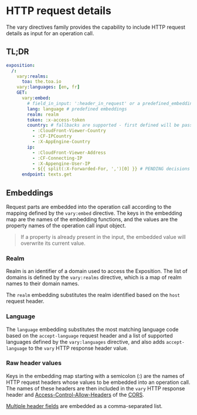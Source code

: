 # HTTP request details

The vary directives family provides the capability to include HTTP request details as input for an
operation call.

## TL;DR

```yaml
exposition:
  /:
    vary:realms:
      toa: the.toa.io
    vary:languages: [en, fr]
    GET:
      vary:embed:
        # field_in_input: ':header_in_request' or a predefined_embedding
        lang: language # predefined embeddings
        realm: realm
        token: :x-access-token
        country: # fallbacks are supported - first defined will be passed
          - :CloudFront-Viewer-Country
          - :CF-IPCountry
          - :X-AppEngine-Country
        ip:
          - :CloudFront-Viewer-Address
          - :CF-Connecting-IP
          - :X-Appengine-User-IP
          - ${{ split(:X-Forwarded-For, ',')[0] }} # PENDING decisions on intrinsic functions
      endpoint: texts.get
```

## Embeddings

Request parts are embedded into the operation call according to the mapping
defined by the `vary:embed` directive.
The keys in the embedding map are the names of the embedding functions, and the values are the
property names of the operation call input object.

> If a property is already present in the input, the embedded value will overwrite its current
> value.

### Realm

Realm is an identifier of a domain used to access the Exposition.
The list of domains is defined by the `vary:realms` directive,
which is a map of realm names to their domain names.

The `realm` embedding substitutes the realm identified based on the `host` request header.

### Language

The `language` embedding substitutes the most matching language code based on the `accept-language`
request header and a list of supported languages defined by the `vary:languages` directive, and also
adds `accept-language` to the `vary` HTTP response header value.

### Raw header values

Keys in the embedding map starting with a semicolon (:) are the names of HTTP request headers whose
values to be embedded into an operation call.
The names of these headers are then included in the `vary` HTTP response header
and [Access-Control-Allow-Headers](https://developer.mozilla.org/en-US/docs/Web/HTTP/Headers/Access-Control-Allow-Headers)
of the [CORS](protocol.md#cors).

[Multiple header fields](https://www.w3.org/Protocols/rfc2616/rfc2616-sec4.html#sec4.2) are embedded
as a comma-separated list.
